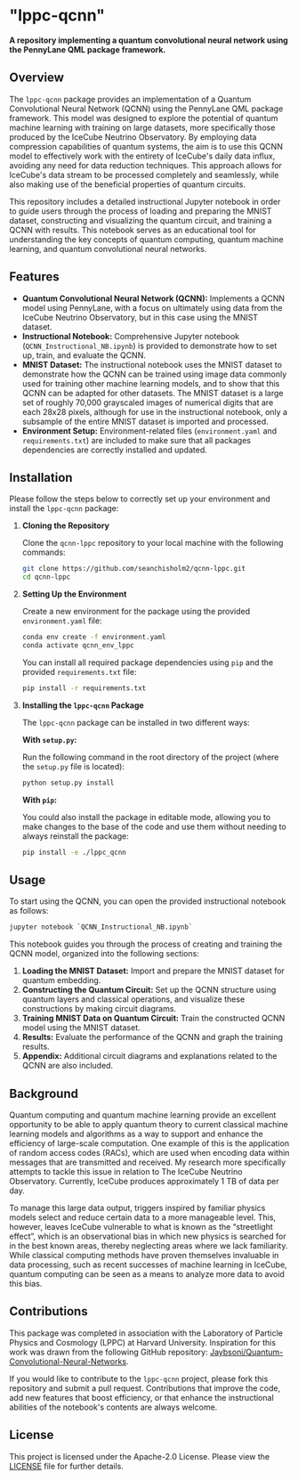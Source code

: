 # "lppc-qcnn"

**A repository implementing a quantum convolutional neural network using the PennyLane QML package framework.**

## Overview

The `lppc-qcnn` package provides an implementation of a Quantum Convolutional Neural Network (QCNN) using the PennyLane QML package framework. This model was designed to explore the potential of quantum machine learning with training on large datasets, more specifically those produced by the IceCube Neutrino Observatory. By employing data compression capabilities of quantum systems, the aim is to use this QCNN model to effectively work with the entirety of IceCube's daily data influx, avoiding any need for data reduction techniques. This approach allows for IceCube's data stream to be processed completely and seamlessly, while also making use of the beneficial properties of quantum circuits.

This repository includes a detailed instructional Jupyter notebook in order to guide users through the process of loading and preparing the MNIST dataset, constructing and visualizing the quantum circuit, and training a QCNN with results. This notebook serves as an educational tool for understanding the key concepts of quantum computing, quantum machine learning, and quantum convolutional neural networks.

## Features

- **Quantum Convolutional Neural Network (QCNN):** Implements a QCNN model using PennyLane, with a focus on ultimately using data from the IceCube Neutrino Observatory, but in this case using the MNIST dataset.
- **Instructional Notebook:** Comprehensive Jupyter notebook (`QCNN_Instructional_NB.ipynb`) is provided to demonstrate how to set up, train, and evaluate the QCNN.
- **MNIST Dataset:** The instructional notebook uses the MNIST dataset to demonstrate how the QCNN can be trained using image data commonly used for training other machine learning models, and to show that this QCNN can be adapted for other datasets. The MNIST dataset is a large set of roughly 70,000 grayscaled images of numerical digits that are each 28x28 pixels, although for use in the instructional notebook, only a subsample of the entire MNIST dataset is imported and processed.
- **Environment Setup:** Environment-related files (`environment.yaml` and `requirements.txt`) are included to make sure that all packages dependencies are correctly installed and updated.

## Installation

Please follow the steps below to correctly set up your environment and install the `lppc-qcnn` package:

1. **Cloning the Repository**

   Clone the `qcnn-lppc` repository to your local machine with the following commands:

   ```bash
   git clone https://github.com/seanchisholm2/qcnn-lppc.git
   cd qcnn-lppc
   ```

2. **Setting Up the Environment**

   Create a new environment for the package using the provided `environment.yaml` file:

   ```bash
   conda env create -f environment.yaml
   conda activate qcnn_env_lppc
   ```

   You can install all required package dependencies using `pip` and the provided `requirements.txt` file:

   ```bash
   pip install -r requirements.txt
   ```

3. **Installing the `lppc-qcnn` Package**

   The `lppc-qcnn` package can be installed in two different ways:

   **With `setup.py`:**

   Run the following command in the root directory of the project (where the `setup.py` file is located):

   ```bash
   python setup.py install
   ```

   **With `pip`:**

   You could also install the package in editable mode, allowing you to make changes to the base of the code and use them without needing to always reinstall the package:

   ```bash
   pip install -e ./lppc_qcnn
   ```

## Usage

To start using the QCNN, you can open the provided instructional notebook as follows:

```bash
jupyter notebook `QCNN_Instructional_NB.ipynb`
```

This notebook guides you through the process of creating and training the QCNN model, organized into the following sections:

1. **Loading the MNIST Dataset:** Import and prepare the MNIST dataset for quantum embedding.
2. **Constructing the Quantum Circuit:** Set up the QCNN structure using quantum layers and classical operations, and visualize these constructions by making circuit diagrams.
3. **Training MNIST Data on Quantum Circuit:** Train the constructed QCNN model using the MNIST dataset.
4. **Results:** Evaluate the performance of the QCNN and graph the training results.
5. **Appendix:** Additional circuit diagrams and explanations related to the QCNN are also included.

## Background

Quantum computing and quantum machine learning provide an excellent opportunity to be able to apply quantum theory to current classical machine learning models and algorithms as a way to support and enhance the efficiency of large-scale computation. One example of this is the application of random access codes (RACs), which are used when encoding data within messages that are transmitted and received. My research more specifically attempts to tackle this issue in relation to The IceCube Neutrino Observatory. Currently, IceCube produces approximately 1 TB of data per day.

To manage this large data output, triggers inspired by familiar physics models select and reduce certain data to a more manageable level. This, however, leaves IceCube vulnerable to what is known as the “streetlight effect”, which is an observational bias in which new physics is searched for in the best known areas, thereby neglecting areas where we lack familiarity. While classical computing methods have proven themselves invaluable in data processing, such as recent successes of machine learning in IceCube, quantum computing can be seen as a means to analyze more data to avoid this bias. 

## Contributions

This package was completed in association with the Laboratory of Particle Physics and Cosmology (LPPC) at Harvard University. Inspiration for this work was drawn from the following GitHub repository: [Jaybsoni/Quantum-Convolutional-Neural-Networks](https://github.com/Jaybsoni/Quantum-Convolutional-Neural-Networks).

If you would like to contribute to the `lppc-qcnn` project, please fork this repository and submit a pull request. Contributions that improve the code, add new features that boost efficiency, or that enhance the instructional abilities of the notebook's contents are always welcome.

## License

This project is licensed under the Apache-2.0 License. Please view the [LICENSE](LICENSE) file for further details.
